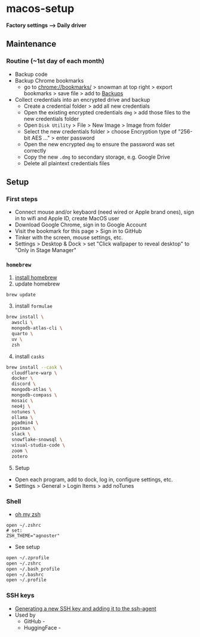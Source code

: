 # macos-setup
**Factory settings --> Daily driver**

## Maintenance
### Routine (~1st day of each month)
- Backup code
- Backup Chrome bookmarks
  - go to [chrome://bookmarks/](chrome://bookmarks/) > snowman at top right > export bookmarks > save file > add to [Backups](https://drive.google.com/drive/u/0/folders/1ZPrKNiOxw9zRAG6sz0WC9L2u2Um3CaLq)
- Collect credentials into an encrypted drive and backup
  - Create a credential folder > add all new credentials
  - Open the existing encrypted credentials `dmg` > add those files to the new credentials folder
  - Open `Disk Utility` > File > New Image > Image from folder
  - Select the new credentials folder > choose Encryption type of "256-bit AES ..." > enter password
  - Open the new encrypted `dmg` to ensure the password was set correctly
  - Copy the new `.dmg` to secondary storage, e.g. Google Drive
  - Delete all plaintext credentials files

## Setup

### First steps
- Connect mouse and/or keybaord (need wired or Apple brand ones), sign in to wifi and Apple ID, create MacOS user
- Download Google Chrome, sign in to Google Account
- Visit the bookmark for this page > Sign in to GitHub
- Tinker with the screen, mouse settings, etc.
- Settings > Desktop & Dock > set "Click wallpaper to reveal desktop" to "Only in Stage Manager"
  
### `homebrew`
1. [install homebrew](https://brew.sh/)
2. update homebrew
```sh
brew update
```
3. install `formulae`
```sh
brew install \
  awscli \
  mongodb-atlas-cli \
  quarto \
  uv \
  zsh
```
4. install `casks`
```sh
brew install --cask \
  cloudflare-warp \
  docker \
  discord \
  mongodb-atlas \
  mongodb-compass \
  mosaic \
  neo4j \
  notunes \
  ollama \
  pgadmin4 \
  postman \
  slack \
  snowflake-snowsql \
  visual-studio-code \
  zoom \
  zotero
```
5. Setup
- Open each program, add to dock, log in, configure settings, etc.
- Settings > General > Login Items > add noTunes

### Shell
- [oh my zsh](https://ohmyz.sh/#install)
```
open ~/.zshrc
# set:
ZSH_THEME="agnoster"
```
- See setup
```sh
open ~/.zprofile
open ~/.zshrc
open ~/.bash_profile
open ~/.bashrc
open ~/.profile
```


### SSH keys
- [Generating a new SSH key and adding it to the ssh-agent](https://docs.github.com/en/authentication/connecting-to-github-with-ssh/generating-a-new-ssh-key-and-adding-it-to-the-ssh-agent)
- Used by
  - GitHub - 
  - HuggingFace - 
